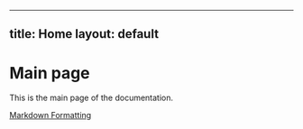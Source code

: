 
---
title: Home
layout: default
---

# Main page

This is the main page of the documentation.

[Markdown Formatting](markdown.md)

